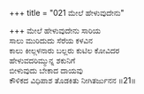 +++
title = "021 ಮೇಲೆ ಹೇಳುವುದೇನು"

+++
ಮೇಲೆ ಹೇಳುವುದೇನು ಸಾರಿಯ  
ಸಾಲು ಮುರಿದುದು ಸೆರೆಯ ಕಳವಿನ  
ಕಾಲು ಕೀಲ್ಗಳನಾರು ಬಲ್ಲರು ಕುಟಿಲ ಕೋವಿದರ  
ಹೇಳುವದರಿಮ್ಮುನ್ನ ಶಕುನಿಗೆ  
ಬೀಳುವುದು ಬೇಕಾದ ದಾಯವು  
ಕೌಳಿಕದ ವಿಧಿಪಾಶ ತೊಡಕಿತು ನೀಗಿತರ್ಜುನನ    ॥21॥